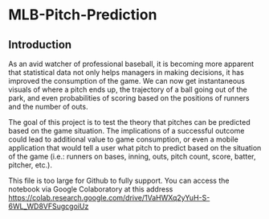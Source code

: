﻿# MLB-Pitch-Prediction
## Introduction

As an avid watcher of professional baseball, it is becoming more apparent that statistical data not only helps managers in making decisions, it has improved the consumption of the game. We can now get instantaneous visuals of where a pitch ends up, the trajectory of a ball going out of the park, and even probabilities of scoring based on the positions of runners and the number of outs. 

The goal of this project is to test the theory that pitches can be predicted based on the game situation. The implications of a successful outcome could lead to additional value to game consumption, or even a mobile application that would tell a user what pitch to predict based on the situation of the game (i.e.: runners on bases, inning, outs, pitch count, score, batter, pitcher, etc.). 



This file is too large for Github to fully support. You can access the notebook via Google Colaboratory at this address https://colab.research.google.com/drive/1VaHWXq2yYuH-S-6WL_WD8VFSugcgoiUz
